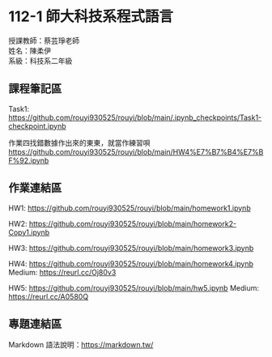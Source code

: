 # 112-1 師大科技系程式語言

授課教師：蔡芸琤老師  
姓名：陳柔伊  
系級：科技系二年級  

## 課程筆記區
Task1: https://github.com/rouyi930525/rouyi/blob/main/.ipynb_checkpoints/Task1-checkpoint.ipynb

作業四找錯數據作出來的東東，就當作練習唄 https://github.com/rouyi930525/rouyi/blob/main/HW4%E7%B7%B4%E7%BF%92.ipynb
## 作業連結區
HW1: https://github.com/rouyi930525/rouyi/blob/main/homework1.ipynb

HW2: https://github.com/rouyi930525/rouyi/blob/main/homework2-Copy1.ipynb

HW3: https://github.com/rouyi930525/rouyi/blob/main/homework3.ipynb

HW4: https://github.com/rouyi930525/rouyi/blob/main/homework4.ipynb
Medium: https://reurl.cc/Oj80v3

HW5: https://github.com/rouyi930525/rouyi/blob/main/hw5.ipynb
Medium: https://reurl.cc/A0580Q

## 專題連結區
Markdown 語法說明：https://markdown.tw/  
